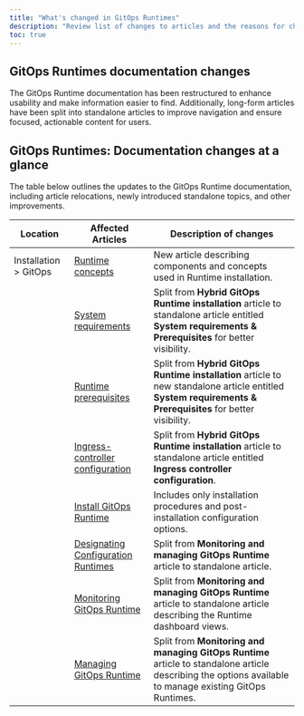```yaml
---
title: "What's changed in GitOps Runtimes"
description: "Review list of changes to articles and the reasons for change"
toc: true
---
```


## GitOps Runtimes documentation changes

The GitOps Runtime documentation has been restructured to enhance usability and make information easier to find.  Additionally, long-form articles have been split into standalone articles to improve navigation and ensure focused, actionable content for users.

## GitOps Runtimes: Documentation changes at a glance
The table below outlines the updates to the GitOps Runtime documentation, including article relocations, newly introduced standalone topics, and other improvements.


| **Location**         |  **Affected Articles**   | **Description of changes**    |
|--------------------------|-----                 |----------------------------------------------------|
| Installation > GitOps    |[Runtime concepts]({{site.baseurl}}/docs/installation/gitops/runtime-concepts/)     | New article describing components and concepts used in Runtime installation. |
|                         |[System requirements]({{site.baseurl}}/docs/installation/gitops/runtime-system-requirements/)     | Split from **Hybrid GitOps Runtime installation** article to standalone article entitled **System requirements & Prerequisites** for better visibility. |
|        |[Runtime prerequisites]({{site.baseurl}}/docs/installation/gitops/runtime-system-requirements/)           | Split from **Hybrid GitOps Runtime installation** article to new standalone article entitled **System requirements & Prerequisites** for better visibility.          |
|                         |[Ingress-controller configuration]({{site.baseurl}}/docs/installation/gitops/runtime-ingress-configuration/)     | Split from **Hybrid GitOps Runtime installation** article to standalone article entitled **Ingress controller configuration**.          |
|                      | [Install GitOps Runtime]({{site.baseurl}}/docs/installation/gitops/runtime-install-with-new-argo-cd/)            | Includes only installation procedures and post-installation configuration options.  |
|                      | [Designating Configuration Runtimes]({{site.baseurl}}/docs/installation/gitops/configuration-runtime/)            | Split from **Monitoring and managing GitOps Runtime** article to standalone article.  |
|                      | [Monitoring GitOps Runtime]({{site.baseurl}}/docs/installation/gitops/monitor-runtimes/)            | Split from **Monitoring and managing GitOps Runtime** article to standalone article describing the Runtime dashboard views.  |
|                      | [Managing GitOps Runtime]({{site.baseurl}}/docs/installation/gitops/manage-runtimes/)            | Split from **Monitoring and managing GitOps Runtime** article to standalone article describing the options available to manage existing GitOps Runtimes.  |
